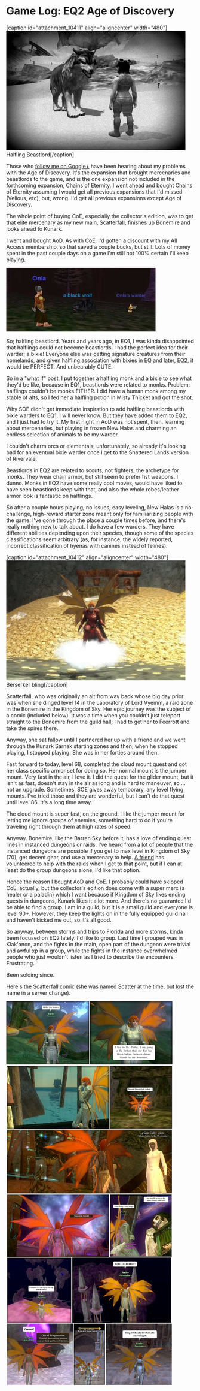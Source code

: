# Game Log: EQ2 Age of Discovery

[caption id="attachment\_10411" align="aligncenter" width="480"][![](../uploads/2012/11/1-EverQuest2-2012-11-07-21-35-36-66-480x319.jpg "Halfling Beastlord")](../uploads/2012/11/1-EverQuest2-2012-11-07-21-35-36-66.jpg) Halfling Beastlord[/caption]

Those who [follow me on Google+](http://plus.google.com/108460561201888322767/) have been hearing about my problems with the Age of Discovery. It's the expansion that brought mercenaries and beastlords to the game, and is the one expansion not included in the forthcoming expansion, Chains of Eternity. I went ahead and bought Chains of Eternity assuming I would get all previous expansions that I'd missed (Velious, etc), but, wrong. I'd get all previous expansions except Age of Discovery.

The whole point of buying CoE, especially the collector's edition, was to get that elite mercenary as my new main, Scatterfall, finishes up Bonemire and looks ahead to Kunark.

I went and bought AoD. As with CoE, I'd gotten a discount with my All Access membership, so that saved a couple bucks, but still. Lots of money spent in the past couple days on a game I'm still not 100% certain I'll keep playing.

[![](../uploads/2009/02/hlfbst.jpg "Halfling Beastlord in EQ1")](../index.php/2009/02/23/eq-a-signature-trip-down-memory-lane/)

So; halfling beastlord. Years and years ago, in EQ1, I was kinda disappointed that halflings could not become beastlords. I had the perfect idea for their warder; a bixie! Everyone else was getting signature creatures from their homelands, and given halfling association with bixies in EQ and later, EQ2, it would be PERFECT. And unbearably CUTE.

So in a "what if" post, I put together a halfling monk and a bixie to see what they'd be like, because in EQ1, beastlords were related to monks. Problem: halflings couldn't be monks EITHER. I did have a human monk among my stable of alts, so I fed her a halfling potion in Misty Thicket and got the shot.

Why SOE didn't get immediate inspiration to add halfling beastlords with bixie warders to EQ1, I will never know. But they have added them to EQ2, and I just had to try it. My first night in AoD was not spent, then, learning about mercenaries, but playing in frozen New Halas and charming an endless selection of animals to be my warder.

I couldn't charm orcs or elementals, unfortunately, so already it's looking bad for an eventual bixie warder once I get to the Shattered Lands version of Rivervale.

Beastlords in EQ2 are related to scouts, not fighters, the archetype for monks. They wear chain armor, but still seem to prefer fist weapons. I dunno. Monks in EQ2 have some really cool moves, would have liked to have seen beastlords keep with that, and also the whole robes/leather armor look is fantastic on halflings.

So after a couple hours playing, no issues, easy leveling, New Halas is a no-challenge, high-reward starter zone meant only for familiarizing people with the game. I've gone through the place a couple times before, and there's really nothing new to talk about. I do have a few warders. They have different abilities depending upon their species, though some of the species classifications seem arbitrary (as, for instance, the widely reported, incorrect classification of hyenas with canines instead of felines).

[caption id="attachment\_10412" align="aligncenter" width="480"][![](../uploads/2012/11/1-EverQuest2-2012-11-07-00-51-45-25-480x320.jpg "Berserker bling")](../uploads/2012/11/1-EverQuest2-2012-11-07-00-51-45-25.jpg) Berserker bling[/caption]

Scatterfall, who was originally an alt from way back whose big day prior was when she dinged level 14 in the Laboratory of Lord Vyemm, a raid zone in the Bonemire in the Kingdom of Sky. Her epic journey was the subject of a comic (included below). It was a time when you couldn't just teleport straight to the Bonemire from the guild hall; I had to get her to Feerrott and take the spires there.

Anyway, she sat fallow until I partnered her up with a friend and we went through the Kunark Sarnak starting zones and then, when he stopped playing, I stopped playing. She was in her forties around then.

Fast forward to today, level 68, completed the cloud mount quest and got her class specific armor set for doing so. Her normal mount is the jumper mount. Very fast in the air, I love it. I did the quest for the glider mount, but it isn't as fast, doesn't stay in the air as long and is hard to maneuver, so ... not an upgrade. Sometimes, SOE gives away temporary, any level flying mounts. I've tried those and they are wonderful, but I can't do that quest until level 86. It's a long time away.

The cloud mount is super fast, on the ground. I like the jumper mount for letting me ignore groups of enemies, something hard to do if you're traveling right through them at high rates of speed.

Anyway. Bonemire, like the Barren Sky before it, has a love of ending quest lines in instanced dungeons or raids. I've heard from a lot of people that the instanced dungeons are possible if you get to max level in Kingdom of Sky (70), get decent gear, and use a mercenary to help. [A friend](http://mmoquests.com/) has volunteered to help with the raids when I get to that point, but if I can at least do the group dungeons alone, I'd like that option. 

Hence the reason I bought AoD and CoE. I probably could have skipped CoE, actually, but the collector's edition does come with a super merc (a healer or a paladin) which I want because if Kingdom of Sky likes ending quests in dungeons, Kunark likes it a lot more. And there's no guarantee I'd be able to find a group. I am in a guild, but it is a small guild and everyone is level 90+. However, they keep the lights on in the fully equipped guild hall and haven't kicked me out, so it's all good.

So anyway, between storms and trips to Florida and more storms, kinda been focused on EQ2 lately. I'd like to group. Last time I grouped was in Klak'anon, and the fights in the main, open part of the dungeon were trivial and awful xp in a group, while the fights in the instance overwhelmed people who just wouldn't listen as I tried to describe the encounters. Frustrating.

Been soloing since.

Here's the Scatterfall comic (she was named Scatter at the time, but lost the name in a server change).

![](../uploads/2006/12/scatter.jpg "Scatter goes to war")
